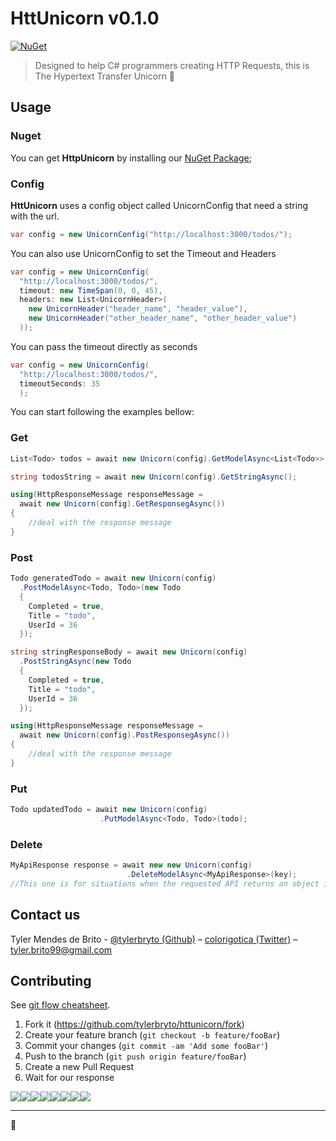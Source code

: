 # HttUnicorn v0.1.0

[![NuGet](https://img.shields.io/badge/nuget-v0.1.0-blue.svg)](https://www.nuget.org/packages/HttUnicorn/0.0.2-alfa)  

> Designed to help C# programmers creating HTTP Requests, this is The Hypertext Transfer Unicorn :unicorn:

## Usage

### Nuget
You can get **HttpUnicorn** by installing our [NuGet Package](https://www.nuget.org/packages/HttUnicorn/0.1.0);

### Config
**HttUnicorn** uses a config object called UnicornConfig that need a string with the url.

```csharp
var config = new UnicornConfig("http://localhost:3000/todos/");
```

You can also use UnicornConfig to set the Timeout and Headers

```csharp
var config = new UnicornConfig(
  "http://localhost:3000/todos/",
  timeout: new TimeSpan(0, 0, 45),
  headers: new List<UnicornHeader>(
    new UnicornHeader("header_name", "header_value"),
    new UnicornHeader("other_header_name", "other_header_value")
  ));
```

You can pass the timeout directly as seconds

```csharp
var config = new UnicornConfig(
  "http://localhost:3000/todos/",
  timeoutSeconds: 35
  );
```

You can start following the examples bellow:

### Get

```csharp
List<Todo> todos = await new Unicorn(config).GetModelAsync<List<Todo>>();

string todosString = await new Unicorn(config).GetStringAsync();

using(HttpResponseMessage responseMessage = 
  await new Unicorn(config).GetResponsegAsync())
{
    //deal with the response message
}
```

### Post

```csharp
Todo generatedTodo = await new Unicorn(config)
  .PostModelAsync<Todo, Todo>(new Todo
  {
    Completed = true,
    Title = "todo",
    UserId = 36
  });
```
```csharp
string stringResponseBody = await new Unicorn(config)
  .PostStringAsync(new Todo
  {
    Completed = true,
    Title = "todo",
    UserId = 36
  });
```

```csharp
using(HttpResponseMessage responseMessage = 
  await new Unicorn(config).PostResponsegAsync())
{
    //deal with the response message
}
```

### Put

```csharp
Todo updatedTodo = await new Unicorn(config)
                    .PutModelAsync<Todo, Todo>(todo);
```

### Delete

```csharp
MyApiResponse response = await new new Unicorn(config)
                          .DeleteModelAsync<MyApiResponse>(key);
//This one is for situations when the requested API returns an object in the body of the response.

```


## Contact us

Tyler Mendes de Brito - [@tylerbryto (Github)](https://github.com/tylerbryto) – [colorigotica (Twitter)](https://twitter.com/colorigotica) – tyler.brito99@gmail.com

## Contributing

See [git flow cheatsheet](https://danielkummer.github.io/git-flow-cheatsheet/).

1. Fork it (<https://github.com/tylerbryto/httunicorn/fork>)
2. Create your feature branch (`git checkout -b feature/fooBar`)
3. Commit your changes (`git commit -am 'Add some fooBar'`)
4. Push to the branch (`git push origin feature/fooBar`)
5. Create a new Pull Request
6. Wait for our response

[![](https://sourcerer.io/fame/tylerbryto/tylerbryto/httunicorn/images/0)](https://sourcerer.io/fame/tylerbryto/tylerbryto/httunicorn/links/0)[![](https://sourcerer.io/fame/tylerbryto/tylerbryto/httunicorn/images/1)](https://sourcerer.io/fame/tylerbryto/tylerbryto/httunicorn/links/1)[![](https://sourcerer.io/fame/tylerbryto/tylerbryto/httunicorn/images/2)](https://sourcerer.io/fame/tylerbryto/tylerbryto/httunicorn/links/2)[![](https://sourcerer.io/fame/tylerbryto/tylerbryto/httunicorn/images/3)](https://sourcerer.io/fame/tylerbryto/tylerbryto/httunicorn/links/3)[![](https://sourcerer.io/fame/tylerbryto/tylerbryto/httunicorn/images/4)](https://sourcerer.io/fame/tylerbryto/tylerbryto/httunicorn/links/4)[![](https://sourcerer.io/fame/tylerbryto/tylerbryto/httunicorn/images/5)](https://sourcerer.io/fame/tylerbryto/tylerbryto/httunicorn/links/5)[![](https://sourcerer.io/fame/tylerbryto/tylerbryto/httunicorn/images/6)](https://sourcerer.io/fame/tylerbryto/tylerbryto/httunicorn/links/6)[![](https://sourcerer.io/fame/tylerbryto/tylerbryto/httunicorn/images/7)](https://sourcerer.io/fame/tylerbryto/tylerbryto/httunicorn/links/7)

---

🦄
